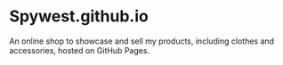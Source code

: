 # Spywest.github.io
An online shop to showcase and sell my products, including clothes and accessories, hosted on GitHub Pages.
